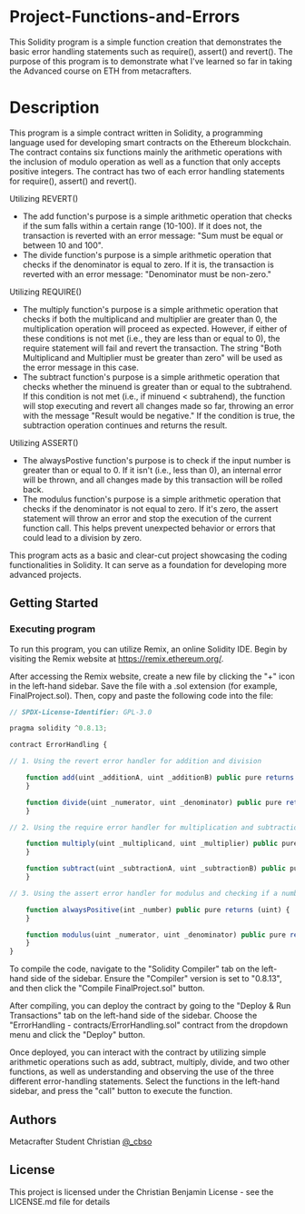 # Project-Functions-and-Errors
This Solidity program is a simple function creation that demonstrates the basic error handling statements such as require(), assert() and revert(). The purpose of this program is to demonstrate what I've learned so far in taking the Advanced course on ETH from metacrafters.
# Description
This program is a simple contract written in Solidity, a programming language used for developing smart contracts on the Ethereum blockchain. The contract contains six functions mainly the arithmetic operations with the inclusion of modulo operation as well as a function that only accepts positive integers. The contract has two of each error handling statements for require(), assert() and revert(). 

Utilizing REVERT()
- The add function's purpose is a simple arithmetic operation that checks if the sum falls within a certain range (10-100). If it does not, the transaction is reverted with an error message: "Sum must be equal or between 10 and 100".
- The divide function's purpose is a simple arithmetic operation that checks if the denominator is equal to zero. If it is, the transaction is reverted with an error message: "Denominator must be non-zero."

Utilizing REQUIRE()
- The multiply function's purpose is a simple arithmetic operation that checks if both the multiplicand and multiplier are greater than 0, the multiplication operation will proceed as expected. However, if either of these conditions is not met (i.e., they are less than or equal to 0), the require statement will fail and revert the transaction. The string "Both Multiplicand and Multiplier must be greater than zero" will be used as the error message in this case.
- The subtract function's purpose is a simple arithmetic operation that checks whether the minuend is greater than or equal to the subtrahend. If this condition is not met (i.e., if minuend < subtrahend), the function will stop executing and revert all changes made so far, throwing an error with the message "Result would be negative." If the condition is true, the subtraction operation continues and returns the result. 

Utilizing ASSERT()
- The alwaysPostive function's purpose is to check if the input number is greater than or equal to 0. If it isn't (i.e., less than 0), an internal error will be thrown, and all changes made by this transaction will be rolled back.
- The modulus function's purpose is a simple arithmetic operation that checks if the denominator is not equal to zero. If it's zero, the assert statement will throw an error and stop the execution of the current function call. This helps prevent unexpected behavior or errors that could lead to a division by zero. 

This program acts as a basic and clear-cut project showcasing the coding functionalities in Solidity. It can serve as a foundation for developing more advanced projects.

## Getting Started

### Executing program

To run this program, you can utilize Remix, an online Solidity IDE. Begin by visiting the Remix website at https://remix.ethereum.org/.

After accessing the Remix website, create a new file by clicking the "+" icon in the left-hand sidebar. Save the file with a .sol extension (for example, FinalProject.sol). Then, copy and paste the following code into the file:

```javascript
// SPDX-License-Identifier: GPL-3.0

pragma solidity ^0.8.13;

contract ErrorHandling {

// 1. Using the revert error handler for addition and division

    function add(uint _additionA, uint _additionB) public pure returns (uint) {
    }

    function divide(uint _numerator, uint _denominator) public pure returns (uint) {
    }

// 2. Using the require error handler for multiplication and subtraction

    function multiply(uint _multiplicand, uint _multiplier) public pure returns (uint) {
    }

    function subtract(uint _subtractionA, uint _subtractionB) public pure returns (uint) {
    }

// 3. Using the assert error handler for modulus and checking if a number is positive

    function alwaysPositive(int _number) public pure returns (uint) {
    }

    function modulus(uint _numerator, uint _denominator) public pure returns (uint) {
    }
}

```

To compile the code, navigate to the "Solidity Compiler" tab on the left-hand side of the sidebar. Ensure the "Compiler" version is set to "0.8.13", and then click the "Compile FinalProject.sol" button.

After compiling, you can deploy the contract by going to the "Deploy & Run Transactions" tab on the left-hand side of the sidebar. Choose the "ErrorHandling - contracts/ErrorHandling.sol" contract from the dropdown menu and click the "Deploy" button.

Once deployed, you can interact with the contract by utilizing simple arithmetic operations such as add, subtract, multiply, divide, and two other functions, as well as understanding and observing the use of the three different error-handling statements. Select the functions in the left-hand sidebar, and press the "call" button to execute the function.

## Authors

Metacrafter Student Christian
[@_cbso](https://x.com/cbso_)

## License

This project is licensed under the Christian Benjamin License - see the LICENSE.md file for details
